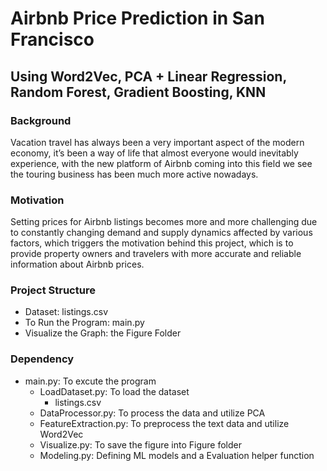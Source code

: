 # Airbnb Price Prediction in San Francisco
## Using Word2Vec, PCA + Linear Regression, Random Forest, Gradient Boosting, KNN

### Background
Vacation travel has always been a very important aspect of the modern economy, it’s been a way of life that almost everyone would inevitably experience, with the new platform of Airbnb coming into this field we see the touring business has been much more active nowadays. 
### Motivation
Setting prices for Airbnb listings becomes more and more challenging due to constantly changing demand and supply dynamics affected by various factors, which triggers the motivation behind this project, which is to provide property owners and travelers with more accurate and reliable information about Airbnb prices.
### Project Structure
* Dataset: listings.csv
* To Run the Program: main.py
* Visualize the Graph: the Figure Folder
### Dependency
* main.py: To excute the program
    * LoadDataset.py: To load the dataset
        * listings.csv
    * DataProcessor.py: To process the data and utilize PCA
    * FeatureExtraction.py: To preprocess the text data and utilize Word2Vec 
    * Visualize.py: To save the figure into Figure folder
    * Modeling.py: Defining ML models and a Evaluation helper function